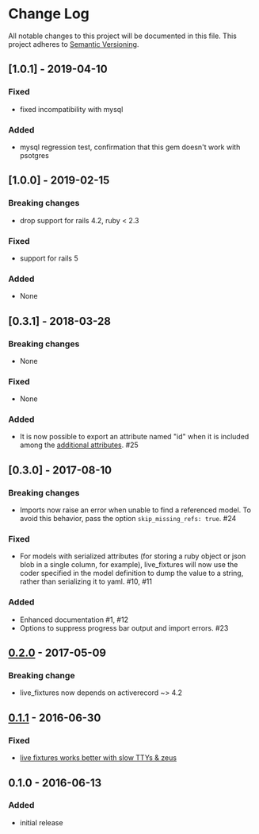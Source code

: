 # Change Log
All notable changes to this project will be documented in this file.
This project adheres to [Semantic Versioning](http://semver.org/).

## [1.0.1] - 2019-04-10
### Fixed
  - fixed incompatibility with mysql

### Added
  - mysql regression test, confirmation that this gem doesn't work with psotgres

## [1.0.0] - 2019-02-15
### Breaking changes
 - drop support for rails 4.2, ruby < 2.3

### Fixed
 - support for rails 5

### Added
 - None

## [0.3.1] - 2018-03-28
### Breaking changes
 - None

### Fixed
 - None

### Added
 - It is now possible to export an attribute named "id" when it is included among the [additional attributes](https://github.com/NoRedInk/live_fixtures/tree/3868aaddbeb1c0174261673855610c4f8d9e7842#additional-attributes). #25

## [0.3.0] - 2017-08-10
### Breaking changes
 - Imports now raise an error when unable to find a referenced model.
   To avoid this behavior, pass the option `skip_missing_refs: true`. #24

### Fixed
 - For models with serialized attributes (for storing a ruby object or json blob in a single column, for example), live_fixtures will now use the coder specified in the model definition to dump the value to a string, rather than serializing it to yaml. #10, #11

### Added
 - Enhanced documentation #1, #12
 - Options to suppress progress bar output and import errors. #23

## [0.2.0] - 2017-05-09
### Breaking change
- live_fixtures now depends on activerecord ~> 4.2

[0.2.0]: https://github.com/NoRedInk/live_fixtures/compare/v0.1.1...v0.2.0

## [0.1.1] - 2016-06-30
### Fixed
- [live fixtures works better with slow TTYs & zeus](https://github.com/NoRedInk/live_fixtures/pull/4)

[0.1.1]: https://github.com/NoRedInk/live_fixtures/compare/v0.1.0...v0.1.1

## 0.1.0 - 2016-06-13
### Added
- initial release
